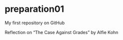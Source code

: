 # preparation01
My first repository on GitHub 

Reflection on “The Case Against Grades” by Alfie Kohn

